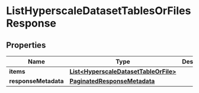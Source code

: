 

# ListHyperscaleDatasetTablesOrFilesResponse


## Properties

Name | Type | Description | Notes
------------ | ------------- | ------------- | -------------
**items** | [**List&lt;HyperscaleDatasetTableOrFile&gt;**](HyperscaleDatasetTableOrFile.md) |  |  [optional]
**responseMetadata** | [**PaginatedResponseMetadata**](PaginatedResponseMetadata.md) |  |  [optional]



